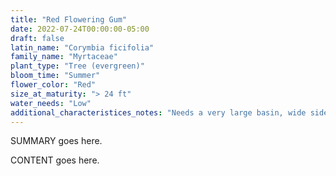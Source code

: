 ```yaml
---
title: "Red Flowering Gum"
date: 2022-07-24T00:00:00-05:00
draft: false
latin_name: "Corymbia ficifolia"
family_name: "Myrtaceae"
plant_type: "Tree (evergreen)"
bloom_time: "Summer"
flower_color: "Red"
size_at_maturity: "> 24 ft"
water_needs: "Low"
additional_characteristices_notes: "Needs a very large basin, wide sidewalk."
---
```


SUMMARY goes here.

<!--more-->

CONTENT goes here.